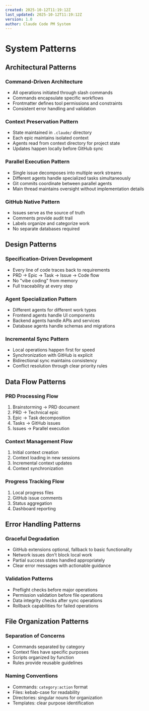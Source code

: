 ```yaml
---
created: 2025-10-12T11:19:12Z
last_updated: 2025-10-12T11:19:12Z
version: 1.0
author: Claude Code PM System
---
```


# System Patterns

## Architectural Patterns

### Command-Driven Architecture
- All operations initiated through slash commands
- Commands encapsulate specific workflows
- Frontmatter defines tool permissions and constraints
- Consistent error handling and validation

### Context Preservation Pattern
- State maintained in `.claude/` directory
- Each epic maintains isolated context
- Agents read from context directory for project state
- Updates happen locally before GitHub sync

### Parallel Execution Pattern
- Single issue decomposes into multiple work streams
- Different agents handle specialized tasks simultaneously
- Git commits coordinate between parallel agents
- Main thread maintains oversight without implementation details

### GitHub Native Pattern
- Issues serve as the source of truth
- Comments provide audit trail
- Labels organize and categorize work
- No separate databases required

## Design Patterns

### Specification-Driven Development
- Every line of code traces back to requirements
- PRD → Epic → Task → Issue → Code flow
- No "vibe coding" from memory
- Full traceability at every step

### Agent Specialization Pattern
- Different agents for different work types
- Frontend agents handle UI components
- Backend agents handle APIs and services
- Database agents handle schemas and migrations

### Incremental Sync Pattern
- Local operations happen first for speed
- Synchronization with GitHub is explicit
- Bidirectional sync maintains consistency
- Conflict resolution through clear priority rules

## Data Flow Patterns

### PRD Processing Flow
1. Brainstorming → PRD document
2. PRD → Technical epic
3. Epic → Task decomposition
4. Tasks → GitHub issues
5. Issues → Parallel execution

### Context Management Flow
1. Initial context creation
2. Context loading in new sessions
3. Incremental context updates
4. Context synchronization

### Progress Tracking Flow
1. Local progress files
2. GitHub issue comments
3. Status aggregation
4. Dashboard reporting

## Error Handling Patterns

### Graceful Degradation
- GitHub extensions optional, fallback to basic functionality
- Network issues don't block local work
- Partial success states handled appropriately
- Clear error messages with actionable guidance

### Validation Patterns
- Preflight checks before major operations
- Permission validation before file operations
- Data integrity checks after sync operations
- Rollback capabilities for failed operations

## File Organization Patterns

### Separation of Concerns
- Commands separated by category
- Context files have specific purposes
- Scripts organized by function
- Rules provide reusable guidelines

### Naming Conventions
- Commands: `category:action` format
- Files: kebab-case for readability
- Directories: singular nouns for organization
- Templates: clear purpose identification